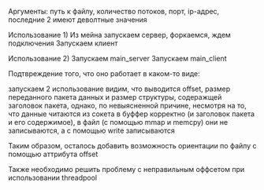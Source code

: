 Аргументы: путь к файлу, количество потоков, порт, ip-адрес, последние 2 имеют деволтные значения

Использование 1)
  Из мейна запускаем сервер, форкаемся, ждем подключения
  Запускаем клиент
  
Использование 2)
  Запускаем main_server
  Запускаем main_client 
  
Подтвреждение того, что оно работает в каком-то виде:

  запускаем 2 использование
  видим, что выводится offset, размер переданного пакета данных и размер структуры, содеражщей заголовок пакета, однако, по невыясненной причине, несмотря  на то, что данные читаются из сокета в буффер корректно (и заголовок пакета и его содержимое), в файл (с помощью mmap и memcpy) они не записываются, а с помощью write записываются
  
Таким образом, осталось добавить возможность ориентации по файлу с помощью аттрибута offset 

Также необходимо решить проблему с неправильным оффсетом при использовании threadpool
